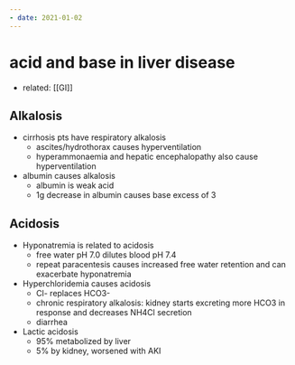 ```yaml
---
- date: 2021-01-02
---
```


# acid and base in liver disease

- related: [[GI]]

<!-- liver disease patients alkalosis and acidosis causes -->

## Alkalosis

- cirrhosis pts have respiratory alkalosis
	- ascites/hydrothorax causes hyperventilation
	- hyperammonaemia and hepatic encephalopathy also cause hyperventilation
- albumin causes alkalosis
	- albumin is weak acid
	- 1g decrease in albumin causes base excess of 3

## Acidosis

- Hyponatremia is related to acidosis
	- free water pH 7.0 dilutes blood pH 7.4
	- repeat paracentesis causes increased free water retention and can exacerbate hyponatremia
- Hyperchloridemia causes acidosis
	- Cl- replaces HCO3-
	- chronic respiratory alkalosis: kidney starts excreting more HCO3 in response and decreases NH4Cl secretion
	- diarrhea
- Lactic acidosis
	- 95% metabolized by liver
	- 5% by kidney, worsened with AKI
